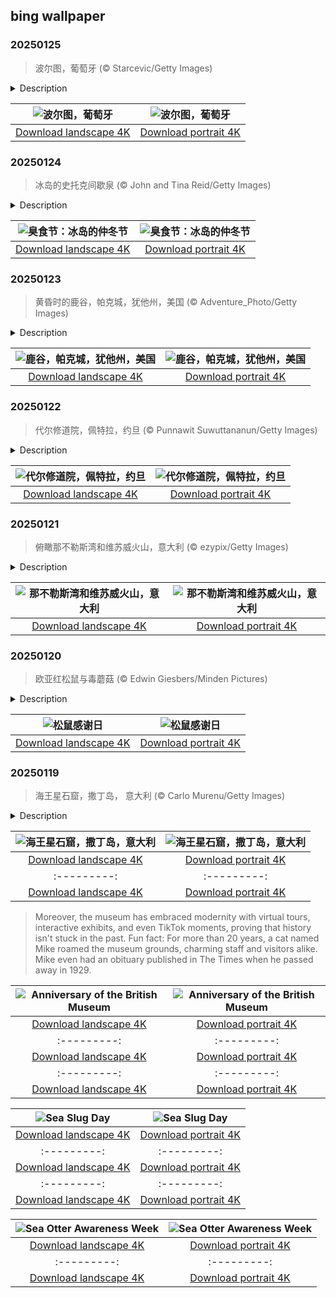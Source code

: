 ## bing wallpaper

### 20250125

> 波尔图，葡萄牙 (© Starcevic/Getty Images)

<details>
<summary>Description</summary>

> 今日图片带我们走进一座大胆而质朴，却充满魅力的城市。虽然波尔图以波特酒闻名，但这座葡萄牙城市还有更多值得探索的地方。漫步波尔图街头，你会注意到装饰着锡釉陶瓷砖的建筑。这种彩绘釉面瓷砖在葡萄牙和西班牙十分常见。此外，历史悠久的圣弗朗西斯科教堂和横跨蜿蜒杜罗河的标志性建筑——路易一世大桥，都令人印象深刻。
> 
> 波尔图的历史可追溯到罗马时代，作为重要的贸易枢纽，这座城市的历史影响深远。这里文化底蕴深厚，从悠扬的法朵音乐到热闹的市场，再到一年一度的圣若昂节，都让人沉浸其中。街头艺术随处可见，别具一格的书店和咖啡馆更是增添了探索的乐趣。美食爱好者还可以尽情享用一种叫做“法国小女孩”的波尔图特色三明治，或品尝新鲜的海鲜，再配上一杯当地的葡萄酒，尽享味蕾盛宴。
> 
> 

</details>

| ![波尔图，葡萄牙](https://cn.bing.com/th?id=OHR.PortoSunset_ZH-CN2388246668_UHD.jpg&pid=hp&w=400&h=224&rs=1&c=4) | ![波尔图，葡萄牙](https://cn.bing.com/th?id=OHR.PortoSunset_ZH-CN2388246668_1080x1920.jpg&pid=hp&w=155&h=315&rs=1&c=4) |
|:---------:|:---------:|
| [Download landscape 4K](https://cn.bing.com/th?id=OHR.PortoSunset_ZH-CN2388246668_UHD.jpg) | [Download portrait 4K](https://cn.bing.com/th?id=OHR.PortoSunset_ZH-CN2388246668_1080x1920.jpg) |

### 20250124

> 冰岛的史托克间歇泉 (© John and Tina Reid/Getty Images)

<details>
<summary>Description</summary>

> 还有什么比一场充满乐趣与野性的盛宴更能温暖寒冬呢？臭食节作为冰岛的冬至节，邀请人们深入体验传统文化。这一庆祝活动围绕生存、文化和社区展开，可追溯至维京时代，当时冰岛人用它祭祀雷神托尔。如今，人们聚在一起，通过享用发酵鲨鱼肉、熏羊肉、黑麦面包及‘黑死神’布伦尼温烈酒等当地美食来庆祝这一节日。
> 
> 图片中的斯特罗克尔间歇泉则以另一种方式温暖着冬天。它位于赫维塔河旁的地热区，每隔 6 至 10 分钟喷发一次，热水可喷射至49到66英尺的高空，自1963年以来持续活跃。其喷发原理是地壳下的岩浆加热地下水，压力逐渐增大，最终将热水爆发式喷射到地表。无论是索拉布洛特的庆典，还是斯特罗克尔间歇泉的喷发，它们都展现了冰岛顽强不屈的精神：一种体现在人民身上，另一种根植于土地之中。
> 
> 

</details>

| ![臭食节：冰岛的仲冬节](https://cn.bing.com/th?id=OHR.IcelandGeyser_ZH-CN2136665867_UHD.jpg&pid=hp&w=400&h=224&rs=1&c=4) | ![臭食节：冰岛的仲冬节](https://cn.bing.com/th?id=OHR.IcelandGeyser_ZH-CN2136665867_1080x1920.jpg&pid=hp&w=155&h=315&rs=1&c=4) |
|:---------:|:---------:|
| [Download landscape 4K](https://cn.bing.com/th?id=OHR.IcelandGeyser_ZH-CN2136665867_UHD.jpg) | [Download portrait 4K](https://cn.bing.com/th?id=OHR.IcelandGeyser_ZH-CN2136665867_1080x1920.jpg) |

### 20250123

> 黄昏时的鹿谷，帕克城，犹他州，美国 (© Adventure_Photo/Getty Images)

<details>
<summary>Description</summary>

> 今天，圣丹斯电影节拉开帷幕，以犹他州的群山为背景，庆祝电影的魅力。电影节的中心是帕克城，它是圣丹斯活力四射的主办城市之一，活动在犹他州的多个地点举行。每年一月，这个宁静的旅游胜地都会变成一个热闹的创意中心，吸引来自世界各地的电影制作人和电影爱好者。除了银幕，帕克城也值得一游。这里拥有迷人的风景、鹿谷和帕克城山等顶级滑雪胜地，以及无尽的户外探险活动，从徒步旅行、骑自行车到泡温泉，应有尽有。无论你是来看电影还是寻求刺激，帕克城圣丹斯电影节都将为你带来难忘的体验。
> 
> 
> 
> 

</details>

| ![鹿谷，帕克城，犹他州，美国](https://cn.bing.com/th?id=OHR.DeerValley_ZH-CN6029262704_UHD.jpg&pid=hp&w=400&h=224&rs=1&c=4) | ![鹿谷，帕克城，犹他州，美国](https://cn.bing.com/th?id=OHR.DeerValley_ZH-CN6029262704_1080x1920.jpg&pid=hp&w=155&h=315&rs=1&c=4) |
|:---------:|:---------:|
| [Download landscape 4K](https://cn.bing.com/th?id=OHR.DeerValley_ZH-CN6029262704_UHD.jpg) | [Download portrait 4K](https://cn.bing.com/th?id=OHR.DeerValley_ZH-CN6029262704_1080x1920.jpg) |

### 20250122

> 代尔修道院，佩特拉，约旦 (© Punnawit Suwuttananun/Getty Images)

<details>
<summary>Description</summary>

> 佩特拉及其皇冠上的明珠——代尔修道院，雕凿在玫瑰色的悬崖峭壁上，让人仿佛置身于电影《印第安纳琼斯》的探险场景中。这座古城坐落在约旦干旱沙漠地貌的中心，曾在公元前2世纪作为纳巴泰王国的首都而繁荣一时。它还是香料贸易的枢纽，连接着中国、埃及、希腊和印度等遥远地区。
> 
> 今天图片中的代尔修道院可追溯到公元1世纪。其设计融合了希腊风格和美索不达米亚风格。尽管对该建筑的确切用途还存在争议，但普遍认为它在拜占庭时期被用作教堂。这座建筑高近150英尺，宽160英尺，巨大的外墙直接雕刻在砂岩悬崖上，展示了纳巴泰人巧夺天工的工艺和建筑艺术。要到达这座地标性建筑，需徒步攀登800级陡峭的石阶，在岩石地形中蜿蜒前行。尽管攀登的过程有些艰辛，但到达山顶后，你可以俯瞰佩特拉崎岖山谷的全貌，一切努力在此刻都会非常值得。
> 
> 

</details>

| ![代尔修道院，佩特拉，约旦](https://cn.bing.com/th?id=OHR.PetraMonastery_ZH-CN5091189333_UHD.jpg&pid=hp&w=400&h=224&rs=1&c=4) | ![代尔修道院，佩特拉，约旦](https://cn.bing.com/th?id=OHR.PetraMonastery_ZH-CN5091189333_1080x1920.jpg&pid=hp&w=155&h=315&rs=1&c=4) |
|:---------:|:---------:|
| [Download landscape 4K](https://cn.bing.com/th?id=OHR.PetraMonastery_ZH-CN5091189333_UHD.jpg) | [Download portrait 4K](https://cn.bing.com/th?id=OHR.PetraMonastery_ZH-CN5091189333_1080x1920.jpg) |

### 20250121

> 俯瞰那不勒斯湾和维苏威火山，意大利 (© ezypix/Getty Images)

<details>
<summary>Description</summary>

> 那不勒斯湾（意大利语：Golfo di Napoli）是位于意大利西南海岸（大都市区那不勒斯，坎帕尼亚地区）的一个海湾，宽约15公里，向西通往地中海。那不勒斯湾因风景优美而闻名，是著名的旅游区，沿岸有陡峭的火山峰，包括维苏威火山等活火山以及庞贝古城、赫库兰尼姆古城遗址。海湾入口处有卡普里岛、伊斯基亚岛和普罗奇达岛等风景名胜。据说罗马皇帝卡里古拉在海湾上建造了一座船桥，他身穿亚历山大大帝的盔甲，乘坐战车横跨海湾。
> 
> 
> 
> 

</details>

| ![那不勒斯湾和维苏威火山，意大利](https://cn.bing.com/th?id=OHR.NapoliPizza_ZH-CN4698906448_UHD.jpg&pid=hp&w=400&h=224&rs=1&c=4) | ![那不勒斯湾和维苏威火山，意大利](https://cn.bing.com/th?id=OHR.NapoliPizza_ZH-CN4698906448_1080x1920.jpg&pid=hp&w=155&h=315&rs=1&c=4) |
|:---------:|:---------:|
| [Download landscape 4K](https://cn.bing.com/th?id=OHR.NapoliPizza_ZH-CN4698906448_UHD.jpg) | [Download portrait 4K](https://cn.bing.com/th?id=OHR.NapoliPizza_ZH-CN4698906448_1080x1920.jpg) |

### 20250120

> 欧亚红松鼠与毒蘑菇 (© Edwin Giesbers/Minden Pictures)

<details>
<summary>Description</summary>

> 一条长长的、蓬松的尾巴在树枝间飞快地穿梭着，那是什么？很可能是松鼠。这些小啮齿动物几乎遍布全球，今天是它们的特殊日子：松鼠感谢日。这个非官方的节日是由北卡罗来纳州的一位野生动物康复师发起的，旨在鼓励人们为这些小动物留下种子和坚果。从只有5.5英寸长的侏儒松鼠，到超过4英尺长的不丹巨型飞松鼠，这些哺乳动物有各种各样的体型。
> 
> 今天的图片主角是一只欧亚红松鼠，拍摄于荷兰。红松鼠遍布欧洲和俄罗斯，从西班牙西部、葡萄牙一直到西伯利亚东部。它们的食物主要是坚果、真菌、种子和浆果，但偶尔也会吃鸟蛋。除了是丹麦的国兽外，它们还在古老的北欧神话中扮演着重要角色。Ratatoskr是一只红松鼠，它在巨树Yggdrasil上窜下跳，传递信息，传播流言蜚语。所以，下次当你看到红松鼠时，它可能只是一个毛茸茸的小信使！
> 
> 

</details>

| ![松鼠感谢日](https://cn.bing.com/th?id=OHR.DutchSquirrel_ZH-CN3896893818_UHD.jpg&pid=hp&w=400&h=224&rs=1&c=4) | ![松鼠感谢日](https://cn.bing.com/th?id=OHR.DutchSquirrel_ZH-CN3896893818_1080x1920.jpg&pid=hp&w=155&h=315&rs=1&c=4) |
|:---------:|:---------:|
| [Download landscape 4K](https://cn.bing.com/th?id=OHR.DutchSquirrel_ZH-CN3896893818_UHD.jpg) | [Download portrait 4K](https://cn.bing.com/th?id=OHR.DutchSquirrel_ZH-CN3896893818_1080x1920.jpg) |

### 20250119

> 海王星石窟，撒丁岛， 意大利 (© Carlo Murenu/Getty Images)

<details>
<summary>Description</summary>

> 沿着654级台阶俯瞰撒丁岛海面，令人惊叹的景象尽收眼底。海王星石窟是一座距海平面仅约3英尺的钟乳石洞穴。这座洞穴由当地渔民在18世纪首次发现，以罗马海神尼普顿命名。整个洞穴系统全长约4023米，游客可进入的区域仅约304.8米。洞内有迷宫般的小径，灯光照亮蜿蜒穿过钟乳石与石笋的路径，最终通向一个约119米长的咸水湖。
> 
> 海王星石窟位于地中海第二大岛撒丁岛西北海岸的阿尔盖罗镇附近。撒丁岛的历史可追溯至1万年前，努拉吉是最重要的古代文明，努拉吉人在公元前1800年至公元2世纪期间生活于此。当时，村庄围绕着一种称为努拉吉塔的圆形塔楼要塞建造。如今，岛上保存着约7,000座努拉吉塔，已成为撒丁岛的象征。除了丰富的历史遗迹，撒丁岛还以其原始的海滩、崎岖的山脉和美味佳肴而闻名于世。
> 
> 

</details>

| ![海王星石窟，撒丁岛，意大利](https://cn.bing.com/th?id=OHR.NeptunesGrotto_ZH-CN3092540170_UHD.jpg&pid=hp&w=400&h=224&rs=1&c=4) | ![海王星石窟，撒丁岛，意大利](https://cn.bing.com/th?id=OHR.NeptunesGrotto_ZH-CN3092540170_1080x1920.jpg&pid=hp&w=155&h=315&rs=1&c=4) |
|:---------:|:---------:|
| [Download landscape 4K](https://cn.bing.com/th?id=OHR.NeptunesGrotto_ZH-CN3092540170_UHD.jpg) | [Download portrait 4K](https://cn.bing.com/th?id=OHR.NeptunesGrotto_ZH-CN3092540170_1080x1920.jpg) |20.jpg) |HR.PelicanPortrait_ZH-CN1928504597_1080x1920.jpg&pid=hp&w=155&h=315&rs=1&c=4) |
|:---------:|:---------:|
| [Download landscape 4K](https://cn.bing.com/th?id=OHR.PelicanPortrait_ZH-CN1928504597_UHD.jpg) | [Download portrait 4K](https://cn.bing.com/th?id=OHR.PelicanPortrait_ZH-CN1928504597_1080x1920.jpg) | first time, a national museum flung its doors wide open, offering free access to knowledge and culture for all. The story begins with Sir Hans Sloane, an Anglo-Irish physician and avid collector. His collection of more than 71,000 items, ranging from books and manuscripts to botanical samples and antiquities, formed the museum's foundation. Fast-forward 266 years, and the museum now houses more than 8 million objects, the largest collection of artifacts in the world, although only about 1% of the collection is currently on display. Its treasures span continents and millennia, from the Rosetta Stone—key to deciphering ancient Egyptian hieroglyphs—to the Parthenon Sculptures, the Benin Bronzes, and samurai armor.
> 
> Moreover, the museum has embraced modernity with virtual tours, interactive exhibits, and even TikTok moments, proving that history isn't stuck in the past. Fun fact: For more than 20 years, a cat named Mike roamed the museum grounds, charming staff and visitors alike. Mike even had an obituary published in The Times when he passed away in 1929.
> 
> 

</details>

| ![Anniversary of the British Museum](https://cn.bing.com/th?id=OHR.MuseumCourt_EN-US0003531841_UHD.jpg&pid=hp&w=400&h=224&rs=1&c=4) | ![Anniversary of the British Museum](https://cn.bing.com/th?id=OHR.MuseumCourt_EN-US0003531841_1080x1920.jpg&pid=hp&w=155&h=315&rs=1&c=4) |
|:---------:|:---------:|
| [Download landscape 4K](https://cn.bing.com/th?id=OHR.MuseumCourt_EN-US0003531841_UHD.jpg) | [Download portrait 4K](https://cn.bing.com/th?id=OHR.MuseumCourt_EN-US0003531841_1080x1920.jpg) |ortrait 4K](https://cn.bing.com/th?id=OHR.CadizSpain_EN-US9699586606_1080x1920.jpg) |) |
|:---------:|:---------:|
| [Download landscape 4K](https://cn.bing.com/th?id=OHR.CoastalWales_EN-US9903529231_UHD.jpg) | [Download portrait 4K](https://cn.bing.com/th?id=OHR.CoastalWales_EN-US9903529231_1080x1920.jpg) |ng.com/th?id=OHR.MeknesMorocco_EN-US6991915839_UHD.jpg) | [Download portrait 4K](https://cn.bing.com/th?id=OHR.MeknesMorocco_EN-US6991915839_1080x1920.jpg) |e 4K](https://cn.bing.com/th?id=OHR.CoralTurtle_EN-US6100263163_UHD.jpg) | [Download portrait 4K](https://cn.bing.com/th?id=OHR.CoralTurtle_EN-US6100263163_1080x1920.jpg) |as_EN-US6430903741_UHD.jpg) | [Download portrait 4K](https://cn.bing.com/th?id=OHR.Calacas_EN-US6430903741_1080x1920.jpg) |.com/th?id=OHR.SealRiver_EN-US6267835630_1080x1920.jpg&pid=hp&w=155&h=315&rs=1&c=4) |
|:---------:|:---------:|
| [Download landscape 4K](https://cn.bing.com/th?id=OHR.SealRiver_EN-US6267835630_UHD.jpg) | [Download portrait 4K](https://cn.bing.com/th?id=OHR.SealRiver_EN-US6267835630_1080x1920.jpg) |e a more fitting name. Someone call Terry.
> 
> 

</details>

| ![Sea Slug Day](https://cn.bing.com/th?id=OHR.SeaAngel_EN-US5531672696_UHD.jpg&pid=hp&w=400&h=224&rs=1&c=4) | ![Sea Slug Day](https://cn.bing.com/th?id=OHR.SeaAngel_EN-US5531672696_1080x1920.jpg&pid=hp&w=155&h=315&rs=1&c=4) |
|:---------:|:---------:|
| [Download landscape 4K](https://cn.bing.com/th?id=OHR.SeaAngel_EN-US5531672696_UHD.jpg) | [Download portrait 4K](https://cn.bing.com/th?id=OHR.SeaAngel_EN-US5531672696_1080x1920.jpg) |OHR.DarkSkyAcadia_EN-US6966527964_1080x1920.jpg) |.bing.com/th?id=OHR.GoldenJellyfish_EN-US6743816471_1080x1920.jpg&pid=hp&w=155&h=315&rs=1&c=4) |
|:---------:|:---------:|
| [Download landscape 4K](https://cn.bing.com/th?id=OHR.GoldenJellyfish_EN-US6743816471_UHD.jpg) | [Download portrait 4K](https://cn.bing.com/th?id=OHR.GoldenJellyfish_EN-US6743816471_1080x1920.jpg) |ng.com/th?id=OHR.LastDollarRoad_EN-US7923638318_UHD.jpg&pid=hp&w=400&h=224&rs=1&c=4) | ![First day of autumn](https://cn.bing.com/th?id=OHR.LastDollarRoad_EN-US7923638318_1080x1920.jpg&pid=hp&w=155&h=315&rs=1&c=4) |
|:---------:|:---------:|
| [Download landscape 4K](https://cn.bing.com/th?id=OHR.LastDollarRoad_EN-US7923638318_UHD.jpg) | [Download portrait 4K](https://cn.bing.com/th?id=OHR.LastDollarRoad_EN-US7923638318_1080x1920.jpg) |ppers who hunted otters to near extinction before they were protected by law. Although sea otter populations have rebounded, they are still considered endangered. Otters live along the Pacific Coast of North America, from California up to Alaska. Although they can walk on land, they almost never find the need or desire to, even when it's nap time. When they're ready for a snooze, they'll raft up, wrap themselves in a strand of kelp to keep them from drifting away, and recline on the world's biggest waterbed.

</details>

| ![Sea Otter Awareness Week](https://cn.bing.com/th?id=OHR.SitkaOtters_EN-US7714053956_UHD.jpg&pid=hp&w=400&h=224&rs=1&c=4) | ![Sea Otter Awareness Week](https://cn.bing.com/th?id=OHR.SitkaOtters_EN-US7714053956_1080x1920.jpg&pid=hp&w=155&h=315&rs=1&c=4) |
|:---------:|:---------:|
| [Download landscape 4K](https://cn.bing.com/th?id=OHR.SitkaOtters_EN-US7714053956_UHD.jpg) | [Download portrait 4K](https://cn.bing.com/th?id=OHR.SitkaOtters_EN-US7714053956_1080x1920.jpg) |oo_EN-US7569665443_UHD.jpg&pid=hp&w=400&h=224&rs=1&c=4) | ![World Bamboo Day](https://cn.bing.com/th?id=OHR.ArashiyamaBamboo_EN-US7569665443_1080x1920.jpg&pid=hp&w=155&h=315&rs=1&c=4) |
|:---------:|:---------:|
| [Download landscape 4K](https://cn.bing.com/th?id=OHR.ArashiyamaBamboo_EN-US7569665443_UHD.jpg) | [Download portrait 4K](https://cn.bing.com/th?id=OHR.ArashiyamaBamboo_EN-US7569665443_1080x1920.jpg) |